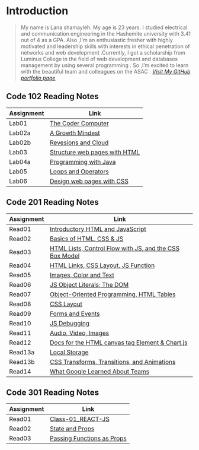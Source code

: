 # Introduction

> My name is Lana shamayleh. My age is 23 years. I studied electrical and communication engineering in the Hashemite university with 3.41 out of 4 as a GPA. Also ,I'm an enthusiastic fresher with highly motivated and leadership skills with interests in ethical penetration of networks and web development .Currently, I got a scholarship from Luminus College in the field of web development and databases management by using several programming . So ,I’m excited to learn with the beautiful team and colleagues on the ASAC .
> *[Visit My GitHub portfolio page](https://github.com/LanaSShamayleh)*

## Code 102 Reading Notes

 **Assignment**| **Link**
------------ | -------------
Lab01        | [The Coder Computer](Lab01-TheCoder-Computer.md)
Lab02a       | [A Growth Mindest](Lab02a-Learning-Markdown.md)
Lab02b       | [Revesions and Cloud](Lab02b-Revesionand-Cloud.md)
Lab03        | [Structure web pages with HTML](Lab03-Structure-web.md)
Lab04a       | [Programming with Java](Lab04a-Programming-Java.md)
Lab05        | [Loops and Operators](Lab05-Loops-Operators.md)
Lab06        | [Design web pages with CSS](Lab06-Design-web-pages-with-CSS.md)

## Code 201 Reading Notes

**Assignment**| **Link**
------------ | -------------
Read01       |  [Introductory HTML and JavaScript](Reading-Note201/class-01.md)
Read02       |  [Basics of HTML, CSS & JS](Reading-Note201/class-02.md)
Read03       |  [HTML Lists, Control Flow with JS, and the CSS Box Model](Reading-Note201/class-03.md)
Read04       |  [HTML Links, CSS Layout, JS Function](Reading-Note201/class-04.md)
Read05       |  [Images, Color and Text](Reading-Note201/class-05.md)
Read06       |  [JS Object Literals; The DOM](Reading-Note201/class-06.md)
Read07       |  [Object-Oriented Programming, HTML Tables](Reading-Note201/class-07.md)
Read08       |  [CSS Layout](Reading-Note201/class-08.md)
Read09       |  [Forms and Events](Reading-Note201/class-09.md)
Read10       |  [JS Debugging](Reading-Note201/class-10.md)
Read11       |  [Audio, Video, Images](Reading-Note201/class-11.md)
Read12       |  [Docs for the HTML canvas tag Element & Chart.js](Reading-Note201/class-12.md)
Read13a      |  [Local Storage](Reading-Note201/class-13a.md)
Read13b      |  [CSS Transforms, Transitions, and Animations](Reading-Note201/class-13b.md)
Read14       |  [What Google Learned About Teams](Reading-Note201/class-14.md)

## Code 301 Reading Notes

**Assignment**| **Link**
------------ | -------------
Read01       |  [Class-01_REACT-JS](Reading-Note301/class-01.md)
Read02       |  [State and Props](Reading-Note301/class-02.md)
Read03       |  [Passing Functions as Props](Reading-Note301/class-03.md)
